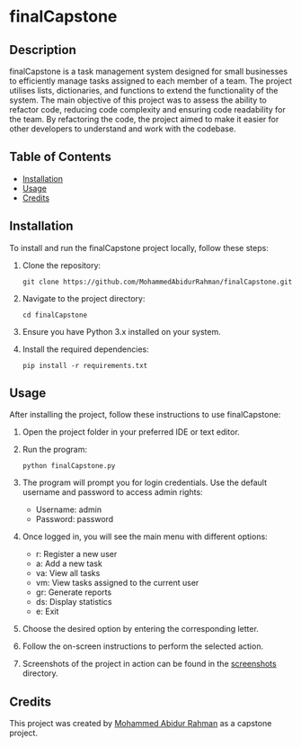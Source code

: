 # finalCapstone

## Description
finalCapstone is a task management system designed for small businesses to efficiently manage tasks assigned to each member of a team. The project utilises lists, dictionaries, and functions to extend the functionality of the system. The main objective of this project was to assess the ability to refactor code, reducing code complexity and ensuring code readability for the team. By refactoring the code, the project aimed to make it easier for other developers to understand and work with the codebase.

## Table of Contents
- [Installation](#installation)
- [Usage](#usage)
- [Credits](#credits)

## Installation
To install and run the finalCapstone project locally, follow these steps:

1. Clone the repository:
   ```
   git clone https://github.com/MohammedAbidurRahman/finalCapstone.git
   ```

2. Navigate to the project directory:
   ```
   cd finalCapstone
   ```

3. Ensure you have Python 3.x installed on your system.

4. Install the required dependencies:
   ```
   pip install -r requirements.txt
   ```

## Usage
After installing the project, follow these instructions to use finalCapstone:

1. Open the project folder in your preferred IDE or text editor.

2. Run the program:
   ```
   python finalCapstone.py
   ```

3. The program will prompt you for login credentials. Use the default username and password to access admin rights:
   - Username: admin
   - Password: password

4. Once logged in, you will see the main menu with different options:
   - r: Register a new user
   - a: Add a new task
   - va: View all tasks
   - vm: View tasks assigned to the current user
   - gr: Generate reports
   - ds: Display statistics
   - e: Exit

5. Choose the desired option by entering the corresponding letter.

6. Follow the on-screen instructions to perform the selected action.

7. Screenshots of the project in action can be found in the [screenshots](/screenshots/Screenshot(36).png) directory.

## Credits
This project was created by [Mohammed Abidur Rahman](https://github.com/MohammedAbidurRahman) as a capstone project. 
